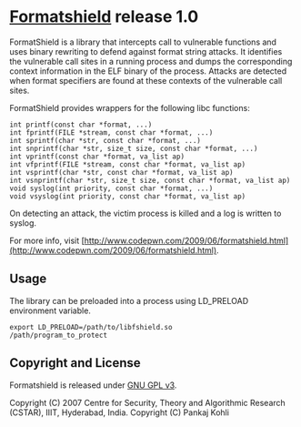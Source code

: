 # [Formatshield](http://www.codepwn.com/2009/06/formatshield.html) release 1.0
 

FormatShield is a library that intercepts call to vulnerable functions and uses binary rewriting to defend against format string attacks. It identifies the vulnerable call sites in a running process and dumps the corresponding context information in the ELF binary of the process. Attacks are detected when format specifiers are found at these contexts of the vulnerable call sites.

FormatShield provides wrappers for the following libc functions:
```
int printf(const char *format, ...)
int fprintf(FILE *stream, const char *format, ...)
int sprintf(char *str, const char *format, ...)
int snprintf(char *str, size_t size, const char *format, ...)
int vprintf(const char *format, va_list ap)
int vfprintf(FILE *stream, const char *format, va_list ap)
int vsprintf(char *str, const char *format, va_list ap)
int vsnprintf(char *str, size_t size, const char *format, va_list ap)
void syslog(int priority, const char *format, ...)
void vsyslog(int priority, const char *format, va_list ap)
```

On detecting an attack, the victim process is killed and a log is written to syslog.

For more info, visit [http://www.codepwn.com/2009/06/formatshield.html](http://www.codepwn.com/2009/06/formatshield.html).


## Usage

The library can be preloaded into a process using LD_PRELOAD environment variable.
```
export LD_PRELOAD=/path/to/libfshield.so
/path/program_to_protect
```


## Copyright and License

Formatshield is released under [GNU GPL v3](COPYING).

Copyright (C) 2007 Centre for Security, Theory and Algorithmic Research (CSTAR), IIIT, Hyderabad, India.
Copyright (C) Pankaj Kohli

